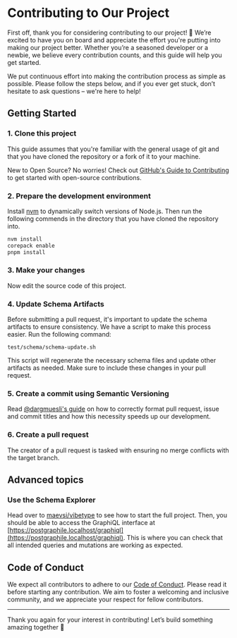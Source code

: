 # Contributing to Our Project

First off, thank you for considering contributing to our project! 🎉 We’re excited to have you on board and appreciate the effort you're putting into making our project better. Whether you’re a seasoned developer or a newbie, we believe every contribution counts, and this guide will help you get started.

We put continuous effort into making the contribution process as simple as possible. Please follow the steps below, and if you ever get stuck, don’t hesitate to ask questions – we're here to help!


## Getting Started

### 1. Clone this project

This guide assumes that you're familiar with the general usage of git and that you have cloned the repository or a fork of it to your machine.

New to Open Source?
No worries!
Check out [GitHub's Guide to Contributing](https://docs.github.com/en/get-started/quickstart/contributing-to-projects) to get started with open-source contributions.

### 2. Prepare the development environment

<!-- TODO: decide if commit message checks should stay -->

Install [nvm](https://github.com/nvm-sh/nvm?tab=readme-ov-file#install--update-script) to dynamically switch versions of Node.js.
Then run the following commends in the directory that you have cloned the repository into.

```sh
nvm install
corepack enable
pnpm install
```

### 3. Make your changes

Now edit the source code of this project.

### 4. Update Schema Artifacts

Before submitting a pull request, it's important to update the schema artifacts to ensure consistency. We have a script to make this process easier. Run the following command:

```
test/schema/schema-update.sh
```

This script will regenerate the necessary schema files and update other artifacts as needed. Make sure to include these changes in your pull request.

### 5. Create a commit using Semantic Versioning

Read [@dargmuesli's guide](https://gist.github.com/dargmuesli/430b7d902a22df02d88d1969a22a81b5#file-semantic-versioning-md) on how to correctly format pull request, issue and commit titles and how this necessity speeds up our development.

### 6. Create a pull request

<!-- TODO: move up to organization level -->

The creator of a pull request is tasked with ensuring no merge conflicts with the target branch.


## Advanced topics

### Use the Schema Explorer

<!-- TODO: add a way to check the schema explorer without having to start the full maevsi/stack -->

Head over to [maevsi/vibetype](https://github.com/maevsi/vibetype) to see how to start the full project. Then, you should be able to access the GraphiQL interface at [https://postgraphile.localhost/graphiql](https://postgraphile.localhost/graphiql). This is where you can check that all intended queries and mutations are working as expected.

<!-- Please make sure that the queries and mutations listed on the page align with the expected functionality of the project. -->


## Code of Conduct

We expect all contributors to adhere to our [Code of Conduct](CODE_OF_CONDUCT.md). Please read it before starting any contribution. We aim to foster a welcoming and inclusive community, and we appreciate your respect for fellow contributors.

---

Thank you again for your interest in contributing! Let’s build something amazing together 🚀
